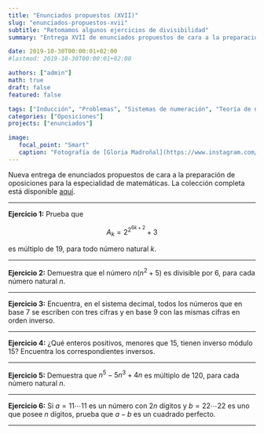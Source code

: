 ```yaml
---
title: "Enunciados propuestos (XVII)"
slug: "enunciados-propuestos-xvii"
subtitle: "Retomamos algunos ejercicios de divisibilidad"
summary: "Entrega XVII de enunciados propuestos de cara a la preparación de oposiciones en la especialidad de matemáticas."

date: 2019-10-30T00:00:01+02:00
#lastmod: 2019-10-30T00:00:01+02:00

authors: ["admin"]
math: true
draft: false
featured: false

tags: ["Inducción", "Problemas", "Sistemas de numeración", "Teoría de números"]
categories: ["Oposiciones"]
projects: ["enunciados"]

image:
   focal_point: "Smart"
   caption: "Fotografía de [Gloria Madroñal](https://www.instagram.com/gloria_mad/), disponible en [Instagram](https://www.instagram.com/gloria_mad/)."
---
```


Nueva entrega de enunciados propuestos de cara a la preparación de oposiciones para la especialidad de matemáticas. La colección completa está disponible [aquí](/courses/enunciados/).

---

**Ejercicio 1:** Prueba que 

$$
A_k = 2^{2^{6k+2}}+3
$$ 

es múltiplo de $19$, para todo número natural $k$.

---

**Ejercicio 2:** Demuestra que el número $n(n^2 + 5)$ es divisible por $6$, para cada número natural $n$.

---

**Ejercicio 3:** Encuentra, en el sistema decimal, todos los números que en base $7$ se escriben con tres cifras y en base $9$ con las mismas cifras en orden inverso.

---

**Ejercicio 4:** ¿Qué enteros positivos, menores que $15$, tienen inverso módulo $15$? Encuentra los correspondientes inversos.

---

**Ejercicio 5:** Demuestra que $n^5 - 5n^3 + 4n$ es múltiplo de $120$, para cada número natural $n$.

---

**Ejercicio 6:** Si $a=11\cdots 11$ es un número con $2n$ dígitos y $b=22\cdots 22$ es uno que posee $n$ dígitos, prueba que $a-b$ es un cuadrado perfecto.

---
